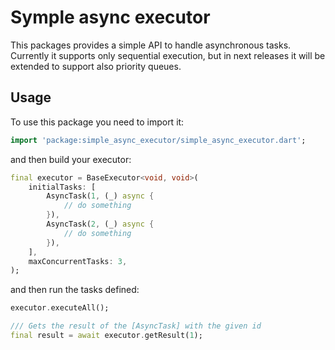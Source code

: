 # Symple async executor

This packages provides a simple API to handle asynchronous tasks.
Currently it supports only sequential execution, but in next releases it will be extended to support also priority queues.

## Usage

To use this package you need to import it:

```dart
import 'package:simple_async_executor/simple_async_executor.dart';
```

and then build your executor:

```dart
final executor = BaseExecutor<void, void>(
    initialTasks: [
        AsyncTask(1, (_) async {
            // do something
        }),
        AsyncTask(2, (_) async {
            // do something
        }),
    ],
    maxConcurrentTasks: 3,
);
```

and then run the tasks defined:

```dart
executor.executeAll();

/// Gets the result of the [AsyncTask] with the given id
final result = await executor.getResult(1);
```

